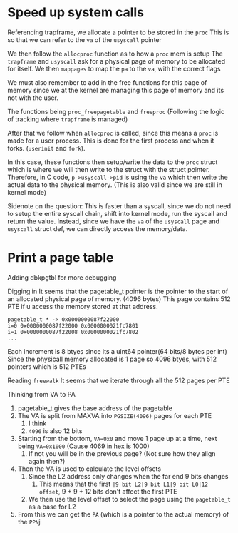 # Speed up system calls

Referencing trapframe, we allocate a pointer to be stored in the `proc`
This is so that we can refer to the `va` of the `usyscall` pointer

We then follow the `allocproc` function as to how a `proc` mem is setup
The `trapframe` and `usyscall` ask for a physical page of memory to be allocated for itself.
We then `mappages` to map the `pa` to the `va`, with the correct flags

We must also remember to add in the free functions for this page of memory since we at the kernel are managing this page of memory and its not with the user.

The functions being `proc_freepagetable` and `freeproc` (Following the logic of tracking where `trapframe` is managed)

After that we follow when `allocproc` is called, since this means a `proc` is made for a user process. This is done for the first process and when it forks. (`userinit` and `fork`).

In this case, these functions then setup/write the data to the `proc` struct which is where we will then write to the struct with the struct pointer.
Therefore, in C code, `p->usyscall->pid` is using the `va` which then write the actual data to the physical memory. (This is also valid since we are still in kernel mode)

Sidenote on the question:
This is faster than a syscall, since we do not need to setup the entire syscall chain, shift into kernel mode, run the syscall and return the value.
Instead, since we have the `va` of the `usyscall` page and `usyscall` struct def, we can directly access the memory/data.

# Print a page table

Adding dbkpgtbl for more debugging

Digging in
It seems that the pagetable_t pointer is the pointer to the start of an allocated physical page of memory. (4096 bytes)
This page contains 512 PTE if u access the memory stored at that address.

```
pagetable_t * -> 0x0000000087f22000
i=0 0x0000000087f22000 0x0000000021fc7801
i=1 0x0000000087f22008 0x0000000021fc7802
...
```

Each increment is 8 btyes since its a uint64 pointer(64 bits/8 bytes per int)
Since the physicall memory allocated is 1 page so 4096 btyes, with 512 pointers which is 512 PTEs


Reading `freewalk`
It seems that we iterate through all the 512 pages per PTE


Thinking from VA to PA
1. pagetable_t gives the base address of the pagetable
2. The VA is split from MAXVA into `PGSIZE(4096)` pages for each PTE
   1. I think
   2. `4096` is also 12 bits
3. Starting from the bottom, `VA=0x0` and move 1 page up at a time, next being `VA=0x1000` (Cause 4069 in hex is 1000)
   1. If not you will be in the previous page? (Not sure how they align again then?)
4. Then the VA is used to calculate the level offsets
   1. Since the L2 address only changes when the far end 9 bits changes
      1. This means that the first `|9 bit L2|9 bit L1|9 bit L0|12 offset`, 9 + 9 + 12 bits don't affect the first PTE
   2. We then use the level offset to select the page using the `pagetable_t` as a base for L2
5. From this we can get the `PA` (which is a pointer to the actual memory) of the `PPN`j
